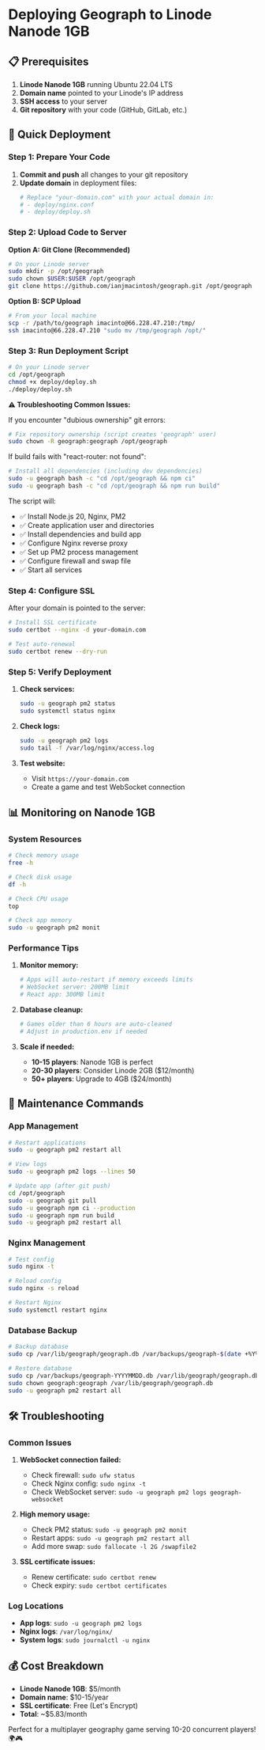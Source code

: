 # Deploying Geograph to Linode Nanode 1GB

## 📋 Prerequisites

1. **Linode Nanode 1GB** running Ubuntu 22.04 LTS
2. **Domain name** pointed to your Linode's IP address
3. **SSH access** to your server
4. **Git repository** with your code (GitHub, GitLab, etc.)

## 🚀 Quick Deployment

### Step 1: Prepare Your Code

1. **Commit and push** all changes to your git repository
2. **Update domain** in deployment files:
   ```bash
   # Replace "your-domain.com" with your actual domain in:
   # - deploy/nginx.conf
   # - deploy/deploy.sh
   ```

### Step 2: Upload Code to Server

**Option A: Git Clone (Recommended)**
```bash
# On your Linode server
sudo mkdir -p /opt/geograph
sudo chown $USER:$USER /opt/geograph
git clone https://github.com/ianjmacintosh/geograph.git /opt/geograph
```

**Option B: SCP Upload**
```bash
# From your local machine
scp -r /path/to/geograph imacinto@66.228.47.210:/tmp/
ssh imacinto@66.228.47.210 "sudo mv /tmp/geograph /opt/"
```

### Step 3: Run Deployment Script

```bash
# On your Linode server
cd /opt/geograph
chmod +x deploy/deploy.sh
./deploy/deploy.sh
```

**⚠️ Troubleshooting Common Issues:**

If you encounter "dubious ownership" git errors:
```bash
# Fix repository ownership (script creates 'geograph' user)
sudo chown -R geograph:geograph /opt/geograph
```

If build fails with "react-router: not found":
```bash
# Install all dependencies (including dev dependencies)
sudo -u geograph bash -c "cd /opt/geograph && npm ci"
sudo -u geograph bash -c "cd /opt/geograph && npm run build"
```

The script will:
- ✅ Install Node.js 20, Nginx, PM2
- ✅ Create application user and directories  
- ✅ Install dependencies and build app
- ✅ Configure Nginx reverse proxy
- ✅ Set up PM2 process management
- ✅ Configure firewall and swap file
- ✅ Start all services

### Step 4: Configure SSL

After your domain is pointed to the server:

```bash
# Install SSL certificate
sudo certbot --nginx -d your-domain.com

# Test auto-renewal
sudo certbot renew --dry-run
```

### Step 5: Verify Deployment

1. **Check services:**
   ```bash
   sudo -u geograph pm2 status
   sudo systemctl status nginx
   ```

2. **Check logs:**
   ```bash
   sudo -u geograph pm2 logs
   sudo tail -f /var/log/nginx/access.log
   ```

3. **Test website:**
   - Visit `https://your-domain.com`
   - Create a game and test WebSocket connection

## 📊 Monitoring on Nanode 1GB

### System Resources
```bash
# Check memory usage
free -h

# Check disk usage  
df -h

# Check CPU usage
top

# Check app memory
sudo -u geograph pm2 monit
```

### Performance Tips

1. **Monitor memory:**
   ```bash
   # Apps will auto-restart if memory exceeds limits
   # WebSocket server: 200MB limit
   # React app: 300MB limit
   ```

2. **Database cleanup:**
   ```bash
   # Games older than 6 hours are auto-cleaned
   # Adjust in production.env if needed
   ```

3. **Scale if needed:**
   - **10-15 players**: Nanode 1GB is perfect
   - **20-30 players**: Consider Linode 2GB ($12/month)
   - **50+ players**: Upgrade to 4GB ($24/month)

## 🔧 Maintenance Commands

### App Management
```bash
# Restart applications
sudo -u geograph pm2 restart all

# View logs
sudo -u geograph pm2 logs --lines 50

# Update app (after git push)
cd /opt/geograph
sudo -u geograph git pull
sudo -u geograph npm ci --production
sudo -u geograph npm run build
sudo -u geograph pm2 restart all
```

### Nginx Management
```bash
# Test config
sudo nginx -t

# Reload config
sudo nginx -s reload

# Restart Nginx
sudo systemctl restart nginx
```

### Database Backup
```bash
# Backup database
sudo cp /var/lib/geograph/geograph.db /var/backups/geograph-$(date +%Y%m%d).db

# Restore database
sudo cp /var/backups/geograph-YYYYMMDD.db /var/lib/geograph/geograph.db
sudo chown geograph:geograph /var/lib/geograph/geograph.db
sudo -u geograph pm2 restart all
```

## 🛠 Troubleshooting

### Common Issues

1. **WebSocket connection failed:**
   - Check firewall: `sudo ufw status`
   - Check Nginx config: `sudo nginx -t`
   - Check WebSocket server: `sudo -u geograph pm2 logs geograph-websocket`

2. **High memory usage:**
   - Check PM2 status: `sudo -u geograph pm2 monit`
   - Restart apps: `sudo -u geograph pm2 restart all`
   - Add more swap: `sudo fallocate -l 2G /swapfile2`

3. **SSL certificate issues:**
   - Renew certificate: `sudo certbot renew`
   - Check expiry: `sudo certbot certificates`

### Log Locations
- **App logs**: `sudo -u geograph pm2 logs`
- **Nginx logs**: `/var/log/nginx/`
- **System logs**: `sudo journalctl -u nginx`

## 💰 Cost Breakdown

- **Linode Nanode 1GB**: $5/month
- **Domain name**: $10-15/year
- **SSL certificate**: Free (Let's Encrypt)
- **Total**: ~$5.83/month

Perfect for a multiplayer geography game serving 10-20 concurrent players! 🌍🎮